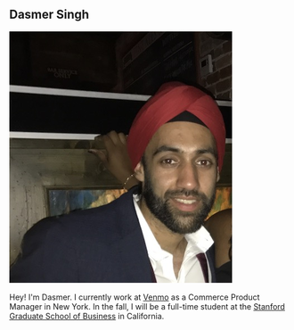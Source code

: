 <link rel="stylesheet" href="https://cdnjs.cloudflare.com/ajax/libs/font-awesome/4.7.0/css/font-awesome.min.css">
<style>
.fa {
  font-size: 30px;
  margin: 5px 2px;
}
</style>


## Dasmer Singh

![profile](images/profile.jpg)

Hey! I'm Dasmer. I currently work at [Venmo][2] as a Commerce Product Manager in New York. In the fall, I will be a full-time student at the [Stanford Graduate School of Business][1] in California.


<a href="https://twitter.com/dasmersingh" class="fa fa-twitter"></a>
<a href="https://www.linkedin.com/in/dasmer" class="fa fa-linkedin"></a>


[1]: https://www.gsb.stanford.edu/
[2]: https://www.venmo.com
